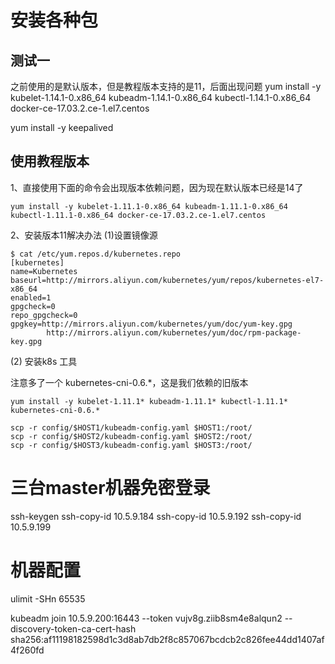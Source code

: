 # 安装各种包

## 测试一
之前使用的是默认版本，但是教程版本支持的是11，后面出现问题
yum install -y kubelet-1.14.1-0.x86_64 kubeadm-1.14.1-0.x86_64 kubectl-1.14.1-0.x86_64 docker-ce-17.03.2.ce-1.el7.centos

yum install -y keepalived


## 使用教程版本

1、直接使用下面的命令会出现版本依赖问题，因为现在默认版本已经是14了
```
yum install -y kubelet-1.11.1-0.x86_64 kubeadm-1.11.1-0.x86_64 kubectl-1.11.1-0.x86_64 docker-ce-17.03.2.ce-1.el7.centos
```

2、安装版本11解决办法
(1)设置镜像源

```
$ cat /etc/yum.repos.d/kubernetes.repo
[kubernetes]
name=Kubernetes
baseurl=http://mirrors.aliyun.com/kubernetes/yum/repos/kubernetes-el7-x86_64
enabled=1
gpgcheck=0
repo_gpgcheck=0
gpgkey=http://mirrors.aliyun.com/kubernetes/yum/doc/yum-key.gpg
        http://mirrors.aliyun.com/kubernetes/yum/doc/rpm-package-key.gpg
```

(2) 安装k8s 工具

注意多了一个 kubernetes-cni-0.6.*，这是我们依赖的旧版本
```
yum install -y kubelet-1.11.1* kubeadm-1.11.1* kubectl-1.11.1* kubernetes-cni-0.6.*
```



```
scp -r config/$HOST1/kubeadm-config.yaml $HOST1:/root/
scp -r config/$HOST2/kubeadm-config.yaml $HOST2:/root/
scp -r config/$HOST3/kubeadm-config.yaml $HOST3:/root/
```





# 三台master机器免密登录

ssh-keygen
ssh-copy-id 10.5.9.184
ssh-copy-id 10.5.9.192
ssh-copy-id 10.5.9.199

# 机器配置
ulimit -SHn 65535



kubeadm join 10.5.9.200:16443 --token vujv8g.ziib8sm4e8alqun2 --discovery-token-ca-cert-hash sha256:af11198182598d1c3d8ab7db2f8c857067bcdcb2c826fee44dd1407af4f260fd

